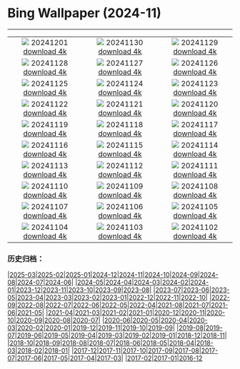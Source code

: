 # Bing Wallpaper (2024-11)
**************
| | | |
| :----: | :----: | :----: |
| ![](https://www.bing.com/th?id=OHR.KilchurnAutumn_FR-CA4166920204_1920x1080.jpg) 20241201 [download 4k](https://www.bing.com/th?id=OHR.KilchurnAutumn_FR-CA4166920204_UHD.jpg) | ![](https://www.bing.com/th?id=OHR.MtStMichel_FR-CA3710121218_1920x1080.jpg) 20241130 [download 4k](https://www.bing.com/th?id=OHR.MtStMichel_FR-CA3710121218_UHD.jpg) | ![](https://www.bing.com/th?id=OHR.AssiniboineTS_FR-CA9587536433_1920x1080.jpg) 20241129 [download 4k](https://www.bing.com/th?id=OHR.AssiniboineTS_FR-CA9587536433_UHD.jpg) |
| ![](https://www.bing.com/th?id=OHR.SemoisRiver_FR-CA9191574002_1920x1080.jpg) 20241128 [download 4k](https://www.bing.com/th?id=OHR.SemoisRiver_FR-CA9191574002_UHD.jpg) | ![](https://www.bing.com/th?id=OHR.TrulliGrove_FR-CA8975860465_1920x1080.jpg) 20241127 [download 4k](https://www.bing.com/th?id=OHR.TrulliGrove_FR-CA8975860465_UHD.jpg) | ![](https://www.bing.com/th?id=OHR.AmboseliGiraffes_FR-CA7584281914_1920x1080.jpg) 20241126 [download 4k](https://www.bing.com/th?id=OHR.AmboseliGiraffes_FR-CA7584281914_UHD.jpg) |
| ![](https://www.bing.com/th?id=OHR.SonomaCoast_FR-CA8588689365_1920x1080.jpg) 20241125 [download 4k](https://www.bing.com/th?id=OHR.SonomaCoast_FR-CA8588689365_UHD.jpg) | ![](https://www.bing.com/th?id=OHR.FibonacciAloe_FR-CA8173645848_1920x1080.jpg) 20241124 [download 4k](https://www.bing.com/th?id=OHR.FibonacciAloe_FR-CA8173645848_UHD.jpg) | ![](https://www.bing.com/th?id=OHR.ZafraCastle_FR-CA7635985017_1920x1080.jpg) 20241123 [download 4k](https://www.bing.com/th?id=OHR.ZafraCastle_FR-CA7635985017_UHD.jpg) |
| ![](https://www.bing.com/th?id=OHR.AspenTrees_FR-CA5793421150_1920x1080.jpg) 20241122 [download 4k](https://www.bing.com/th?id=OHR.AspenTrees_FR-CA5793421150_UHD.jpg) | ![](https://www.bing.com/th?id=OHR.BeyondSaype_FR-CA5362056492_1920x1080.jpg) 20241121 [download 4k](https://www.bing.com/th?id=OHR.BeyondSaype_FR-CA5362056492_UHD.jpg) | ![](https://www.bing.com/th?id=OHR.TasmansArch_FR-CA4703673291_1920x1080.jpg) 20241120 [download 4k](https://www.bing.com/th?id=OHR.TasmansArch_FR-CA4703673291_UHD.jpg) |
| ![](https://www.bing.com/th?id=OHR.PorthcawlLighthouse_FR-CA2947887858_1920x1080.jpg) 20241119 [download 4k](https://www.bing.com/th?id=OHR.PorthcawlLighthouse_FR-CA2947887858_UHD.jpg) | ![](https://www.bing.com/th?id=OHR.RedStag_FR-CA2767952011_1920x1080.jpg) 20241118 [download 4k](https://www.bing.com/th?id=OHR.RedStag_FR-CA2767952011_UHD.jpg) | ![](https://www.bing.com/th?id=OHR.FrieslandNetherlands_FR-CA2531468545_1920x1080.jpg) 20241117 [download 4k](https://www.bing.com/th?id=OHR.FrieslandNetherlands_FR-CA2531468545_UHD.jpg) |
| ![](https://www.bing.com/th?id=OHR.YiPengLanterns_FR-CA2324998357_1920x1080.jpg) 20241116 [download 4k](https://www.bing.com/th?id=OHR.YiPengLanterns_FR-CA2324998357_UHD.jpg) | ![](https://www.bing.com/th?id=OHR.ManarolaItaly_FR-CA2770338170_1920x1080.jpg) 20241115 [download 4k](https://www.bing.com/th?id=OHR.ManarolaItaly_FR-CA2770338170_UHD.jpg) | ![](https://www.bing.com/th?id=OHR.KelpForest_FR-CA2577806446_1920x1080.jpg) 20241114 [download 4k](https://www.bing.com/th?id=OHR.KelpForest_FR-CA2577806446_UHD.jpg) |
| ![](https://www.bing.com/th?id=OHR.CoveArch_FR-CA2004655005_1920x1080.jpg) 20241113 [download 4k](https://www.bing.com/th?id=OHR.CoveArch_FR-CA2004655005_UHD.jpg) | ![](https://www.bing.com/th?id=OHR.Banff24_FR-CA1813240291_1920x1080.jpg) 20241112 [download 4k](https://www.bing.com/th?id=OHR.Banff24_FR-CA1813240291_UHD.jpg) | ![](https://www.bing.com/th?id=OHR.YucatanFlamingos_FR-CA1216205304_1920x1080.jpg) 20241111 [download 4k](https://www.bing.com/th?id=OHR.YucatanFlamingos_FR-CA1216205304_UHD.jpg) |
| ![](https://www.bing.com/th?id=OHR.MoroccoMilkyWay_FR-CA0944585809_1920x1080.jpg) 20241110 [download 4k](https://www.bing.com/th?id=OHR.MoroccoMilkyWay_FR-CA0944585809_UHD.jpg) | ![](https://www.bing.com/th?id=OHR.GlacialRivers_FR-CA0752665612_1920x1080.jpg) 20241109 [download 4k](https://www.bing.com/th?id=OHR.GlacialRivers_FR-CA0752665612_UHD.jpg) | ![](https://www.bing.com/th?id=OHR.CanadaWolves_FR-CA0494556833_1920x1080.jpg) 20241108 [download 4k](https://www.bing.com/th?id=OHR.CanadaWolves_FR-CA0494556833_UHD.jpg) |
| ![](https://www.bing.com/th?id=OHR.ShiShiBeach_FR-CA9456455618_1920x1080.jpg) 20241107 [download 4k](https://www.bing.com/th?id=OHR.ShiShiBeach_FR-CA9456455618_UHD.jpg) | ![](https://www.bing.com/th?id=OHR.LencoisMaranhao_FR-CA9225991831_1920x1080.jpg) 20241106 [download 4k](https://www.bing.com/th?id=OHR.LencoisMaranhao_FR-CA9225991831_UHD.jpg) | ![](https://www.bing.com/th?id=OHR.CumbriaAutumn_FR-CA8087428882_1920x1080.jpg) 20241105 [download 4k](https://www.bing.com/th?id=OHR.CumbriaAutumn_FR-CA8087428882_UHD.jpg) |
| ![](https://www.bing.com/th?id=OHR.YucatanBiosphere_FR-CA7861757179_1920x1080.jpg) 20241104 [download 4k](https://www.bing.com/th?id=OHR.YucatanBiosphere_FR-CA7861757179_UHD.jpg) | ![](https://www.bing.com/th?id=OHR.BisonYellowstone_FR-CA7570080999_1920x1080.jpg) 20241103 [download 4k](https://www.bing.com/th?id=OHR.BisonYellowstone_FR-CA7570080999_UHD.jpg) | ![](https://www.bing.com/th?id=OHR.VineyardsBlackForestFall_FR-CA7375208375_1920x1080.jpg) 20241102 [download 4k](https://www.bing.com/th?id=OHR.VineyardsBlackForestFall_FR-CA7375208375_UHD.jpg) |

### 历史归档：

|[2025-03](bing/2025-03/2025-03.md)|[2025-02](bing/2025-02/2025-02.md)|[2025-01](bing/2025-01/2025-01.md)|[2024-12](bing/2024-12/2024-12.md)|[2024-11](bing/2024-11/2024-11.md)|[2024-10](bing/2024-10/2024-10.md)|[2024-09](bing/2024-09/2024-09.md)|[2024-08](bing/2024-08/2024-08.md)|[2024-07](bing/2024-07/2024-07.md)|[2024-06](bing/2024-06/2024-06.md)|
|[2024-05](bing/2024-05/2024-05.md)|[2024-04](bing/2024-04/2024-04.md)|[2024-03](bing/2024-03/2024-03.md)|[2024-02](bing/2024-02/2024-02.md)|[2024-01](bing/2024-01/2024-01.md)|[2023-12](bing/2023-12/2023-12.md)|[2023-11](bing/2023-11/2023-11.md)|[2023-10](bing/2023-10/2023-10.md)|[2023-09](bing/2023-09/2023-09.md)|[2023-08](bing/2023-08/2023-08.md)|
|[2023-07](bing/2023-07/2023-07.md)|[2023-06](bing/2023-06/2023-06.md)|[2023-05](bing/2023-05/2023-05.md)|[2023-04](bing/2023-04/2023-04.md)|[2023-03](bing/2023-03/2023-03.md)|[2023-02](bing/2023-02/2023-02.md)|[2023-01](bing/2023-01/2023-01.md)|[2022-12](bing/2022-12/2022-12.md)|[2022-11](bing/2022-11/2022-11.md)|[2022-10](bing/2022-10/2022-10.md)|
|[2022-09](bing/2022-09/2022-09.md)|[2022-08](bing/2022-08/2022-08.md)|[2022-07](bing/2022-07/2022-07.md)|[2022-06](bing/2022-06/2022-06.md)|[2022-05](bing/2022-05/2022-05.md)|[2022-04](bing/2022-04/2022-04.md)|[2021-08](bing/2021-08/2021-08.md)|[2021-07](bing/2021-07/2021-07.md)|[2021-06](bing/2021-06/2021-06.md)|[2021-05](bing/2021-05/2021-05.md)|
|[2021-04](bing/2021-04/2021-04.md)|[2021-03](bing/2021-03/2021-03.md)|[2021-02](bing/2021-02/2021-02.md)|[2021-01](bing/2021-01/2021-01.md)|[2020-12](bing/2020-12/2020-12.md)|[2020-11](bing/2020-11/2020-11.md)|[2020-10](bing/2020-10/2020-10.md)|[2020-09](bing/2020-09/2020-09.md)|[2020-08](bing/2020-08/2020-08.md)|[2020-07](bing/2020-07/2020-07.md)|
|[2020-06](bing/2020-06/2020-06.md)|[2020-05](bing/2020-05/2020-05.md)|[2020-04](bing/2020-04/2020-04.md)|[2020-03](bing/2020-03/2020-03.md)|[2020-02](bing/2020-02/2020-02.md)|[2020-01](bing/2020-01/2020-01.md)|[2019-12](bing/2019-12/2019-12.md)|[2019-11](bing/2019-11/2019-11.md)|[2019-10](bing/2019-10/2019-10.md)|[2019-09](bing/2019-09/2019-09.md)|
|[2019-08](bing/2019-08/2019-08.md)|[2019-07](bing/2019-07/2019-07.md)|[2019-06](bing/2019-06/2019-06.md)|[2019-05](bing/2019-05/2019-05.md)|[2019-04](bing/2019-04/2019-04.md)|[2019-03](bing/2019-03/2019-03.md)|[2019-02](bing/2019-02/2019-02.md)|[2019-01](bing/2019-01/2019-01.md)|[2018-12](bing/2018-12/2018-12.md)|[2018-11](bing/2018-11/2018-11.md)|
|[2018-10](bing/2018-10/2018-10.md)|[2018-09](bing/2018-09/2018-09.md)|[2018-08](bing/2018-08/2018-08.md)|[2018-07](bing/2018-07/2018-07.md)|[2018-06](bing/2018-06/2018-06.md)|[2018-05](bing/2018-05/2018-05.md)|[2018-04](bing/2018-04/2018-04.md)|[2018-03](bing/2018-03/2018-03.md)|[2018-02](bing/2018-02/2018-02.md)|[2018-01](bing/2018-01/2018-01.md)|
|[2017-12](bing/2017-12/2017-12.md)|[2017-11](bing/2017-11/2017-11.md)|[2017-10](bing/2017-10/2017-10.md)|[2017-09](bing/2017-09/2017-09.md)|[2017-08](bing/2017-08/2017-08.md)|[2017-07](bing/2017-07/2017-07.md)|[2017-06](bing/2017-06/2017-06.md)|[2017-05](bing/2017-05/2017-05.md)|[2017-04](bing/2017-04/2017-04.md)|[2017-03](bing/2017-03/2017-03.md)|
|[2017-02](bing/2017-02/2017-02.md)|[2017-01](bing/2017-01/2017-01.md)|[2016-12](bing/2016-12/2016-12.md)